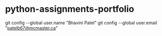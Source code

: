 # python-assignments-portfolio
git config --global user.name "Bhavini Patel"
git config --global user.email "patelb67@mcmaster.ca"
